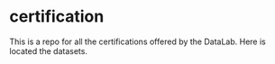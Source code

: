 # certification
This is a repo for all the certifications offered by the DataLab. Here is located the datasets. 
